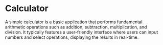 # Calculator
A simple calculator is a basic application that performs fundamental arithmetic operations such as 
addition, subtraction, multiplication, and division. It typically features a user-friendly interface where users 
can input numbers and select operations, displaying the results in real-time.
